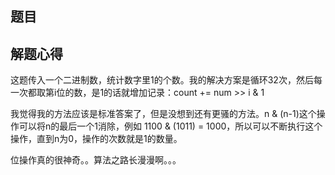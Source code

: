 ## 题目

## 解题心得

这题传入一个二进制数，统计数字里1的个数。我的解决方案是循环32次，然后每一次都取第i位的数，是1的话就增加记录：count += num >> i & 1

我觉得我的方法应该是标准答案了，但是没想到还有更骚的方法。n & (n-1)这个操作可以将n的最后一个1消除，例如 1100 & (1011) = 1000，所以可以不断执行这个操作，直到n为0，操作的次数就是1的数量。

位操作真的很神奇。。算法之路长漫漫啊。。。